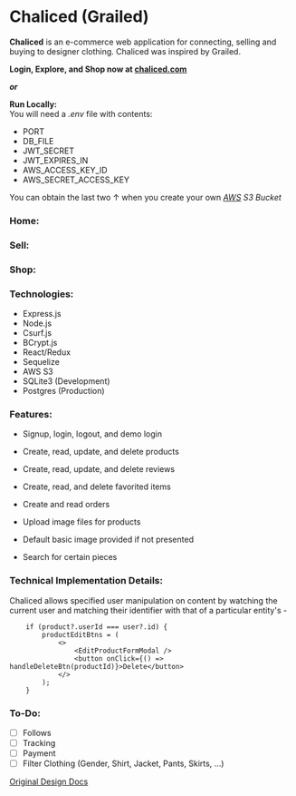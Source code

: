# Chaliced (Grailed)

**Chaliced** is an e-commerce web application for connecting, selling and buying to designer clothing. Chaliced was inspired by Grailed.

**Login, Explore, and Shop now at [chaliced.com](deployment-link)**

***or***

**Run Locally:**</br>
You will need a *.env* file with contents:
* PORT
* DB_FILE
* JWT_SECRET
* JWT_EXPIRES_IN
* AWS_ACCESS_KEY_ID
* AWS_SECRET_ACCESS_KEY

You can obtain the last two &uarr; when you create your own *[AWS](https://aws.amazon.com/) S3 Bucket*


### Home:


### Sell:


### Shop:


### Technologies:
* Express.js
* Node.js
* Csurf.js
* BCrypt.js
* React/Redux
* Sequelize
* AWS S3
* SQLite3 (Development)
* Postgres (Production)

### Features:
* Signup, login, logout, and demo login
* Create, read, update, and delete products
* Create, read, update, and delete reviews
* Create, read, and delete favorited items
* Create and read orders

* Upload image files for products
* Default basic image provided if not presented
* Search for certain pieces

### Technical Implementation Details:
Chaliced allows specified user manipulation on content by watching the current user and matching their identifier with that of a particular entity's -
```
    if (product?.userId === user?.id) {
        productEditBtns = (
            <>
                <EditProductFormModal />
                <button onClick={() => handleDeleteBtn(productId)}>Delete</button>
            </>
        );
    }
```

### To-Do:
* [ ] Follows
* [ ] Tracking
* [ ] Payment
* [ ] Filter Clothing (Gender, Shirt, Jacket, Pants, Skirts, ...)

[Original Design Docs](https://github.com/janjovellanos/Chaliced/blob/main/docs/README.md)
